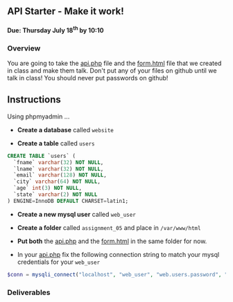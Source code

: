 ## API Starter - Make it work!
#### Due: Thursday July 18<sup>th</sup> by 10:10

### Overview

You are going to take the [api.php](./api.php) file and the [form.html](./form.html) file that we created in class and make them talk. Don't put any of your files on github until we talk in class! You should never put passwords on github!

## Instructions

Using phpmyadmin ...

- **Create a database** called `website`

- **Create a table** called `users`

```sql
CREATE TABLE `users` (
  `fname` varchar(32) NOT NULL,
  `lname` varchar(32) NOT NULL,
  `email` varchar(128) NOT NULL,
  `city` varchar(64) NOT NULL,
  `age` int(3) NOT NULL,
  `state` varchar(2) NOT NULL
) ENGINE=InnoDB DEFAULT CHARSET=latin1;
```

- **Create a new mysql user** called `web_user`

- **Create a folder** called `assignment_05` and place in `/var/www/html`

- **Put both** the [api.php](./api.php) and the [form.html](./form.html) in the same folder for now.

- In your [api.php](./api.php) fix the following connection string to match your mysql credentials for your `web_user`

```php
$conn = mysqli_connect("localhost", "web_user", "web.users.password", "website");
```

### Deliverables
